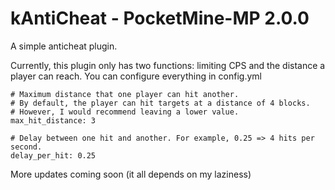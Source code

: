 # kAntiCheat - PocketMine-MP 2.0.0

A simple anticheat plugin.

Currently, this plugin only has two functions: limiting CPS and the distance a player can reach.
You can configure everything in config.yml

```
# Maximum distance that one player can hit another.
# By default, the player can hit targets at a distance of 4 blocks.
# However, I would recommend leaving a lower value.
max_hit_distance: 3

# Delay between one hit and another. For example, 0.25 => 4 hits per second.
delay_per_hit: 0.25
```

More updates coming soon (it all depends on my laziness)
